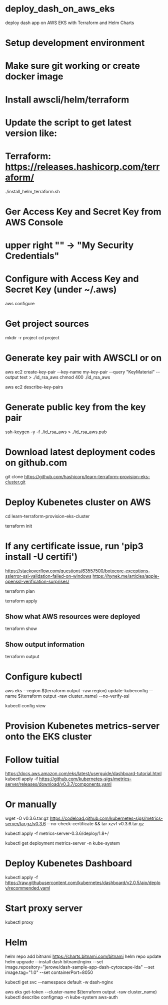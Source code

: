 # deploy_dash_on_aws_eks
deploy dash app on AWS EKS with Terraform and Helm Charts


# Setup development environment

# Make sure git working or create docker image

# Install awscli/helm/terraform
# Update the script to get latest version like:
# Terraform: https://releases.hashicorp.com/terraform/
./install_helm_terraform.sh

# Ger Access Key and Secret Key from AWS Console
# upper right "<your name>" -> "My Security Credentials"


# Configure with Access Key and Secret Key (under ~/.aws)
aws configure



# Get project sources
mkdir -r project
cd project

# Generate key pair with AWSCLI or on
aws ec2 create-key-pair --key-name my-key-pair --query "KeyMaterial" --output text > ./id_rsa_aws
chmod 400 ./id_rsa_aws

aws ec2 describe-key-pairs

# Generate public key from the key pair
ssh-keygen -y -f ./id_rsa_aws > ./id_rsa_aws.pub





# Download latest deployment codes on github.com
git clone https://github.com/hashicorp/learn-terraform-provision-eks-cluster.git




# Deploy Kubenetes cluster on AWS
cd learn-terraform-provision-eks-cluster

terraform init

# If any certificate issue, run 'pip3 install -U  certifi')
https://stackoverflow.com/questions/63557500/botocore-exceptions-sslerror-ssl-validation-failed-on-windows
https://hynek.me/articles/apple-openssl-verification-surprises/

terraform plan

terraform apply

## Show what AWS resources were deployed
terraform show

## Show output information
terraform output



# Configure kubectl
aws eks --region $(terraform output -raw region) update-kubeconfig --name $(terraform output -raw cluster_name) --no-verify-ssl

kubectl config view

# Provision Kubenetes metrics-server onto the EKS cluster

# Follow tuitial
https://docs.aws.amazon.com/eks/latest/userguide/dashboard-tutorial.html
kubectl apply -f https://github.com/kubernetes-sigs/metrics-server/releases/download/v0.3.7/components.yaml

# Or manually
wget -O v0.3.6.tar.gz https://codeload.github.com/kubernetes-sigs/metrics-server/tar.gz/v0.3.6 --no-check-certificate && tar xzvf v0.3.6.tar.gz

kubectl apply -f metrics-server-0.3.6/deploy/1.8+/

kubectl get deployment metrics-server -n kube-system

# Deploy Kubenetes Dashboard
kubectl apply -f https://raw.githubusercontent.com/kubernetes/dashboard/v2.0.5/aio/deploy/recommended.yaml

# Start proxy server
kubectl proxy


# Helm
helm repo add bitnami https://charts.bitnami.com/bitnami
helm repo update
helm upgrade --install dash bitnami/nginx --set image.repository="jerowe/dash-sample-app-dash-cytoscape-lda" --set image.tag="1.0"  --set containerPort=8050

kubectl get svc --namespace default -w dash-nginx

aws eks get-token --cluster-name $(terraform output -raw cluster_name)
kubectl describe configmap -n kube-system aws-auth

